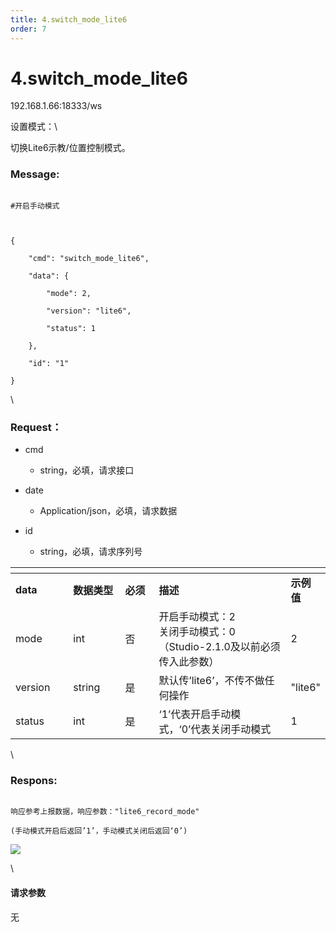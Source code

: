 ```yaml
---
title: 4.switch_mode_lite6
order: 7
---
```

# 4.switch\_mode\_lite6



192.168.1.66:18333/ws



设置模式：\

切换Lite6示教/位置控制模式。



### Message:   



```1c

#开启手动模式



{

    "cmd": "switch_mode_lite6",

    "data": {

        "mode": 2,

        "version": "lite6",

        "status": 1

    },

    "id": "1"

}

```



\





### Request：  



* cmd

  * string，必填，请求接口

* date

  * Application/json，必填，请求数据

* id

  * string，必填，请求序列号



<table data-header-hidden><thead><tr><th width="102"></th><th width="97"></th><th width="65"></th><th width="343"></th><th></th></tr></thead><tbody><tr><td><strong>data</strong></td><td><strong>数据类型</strong></td><td><strong>必须</strong></td><td><strong>描述</strong></td><td><strong>示例值</strong></td></tr><tr><td>mode</td><td>int</td><td>否</td><td>开启手动模式：2<br>关闭手动模式：0<br>（Studio-2.1.0及以前必须传入此参数）</td><td>2</td></tr><tr><td>version</td><td>string</td><td>是</td><td>默认传’lite6’，不传不做任何操作</td><td>"lite6"</td></tr><tr><td>status</td><td>int</td><td>是</td><td>‘1’代表开启手动模式，‘0’代表关闭手动模式</td><td>1</td></tr></tbody></table>



\





### Respons:  



  ```

响应参考上报数据，响应参数："lite6_record_mode"

(手动模式开启后返回’1’，手动模式关闭后返回‘0’)

```



![](https://apifox.com/api/v1/projects/2908304/resources/390034/image-preview?onlineShareType=shareDoc\&locale=zh-CN)



\





#### 请求参数



无
